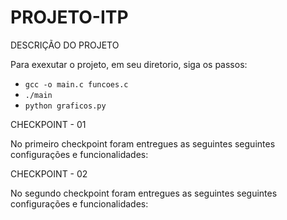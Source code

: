 # PROJETO-ITP

DESCRIÇÃO DO PROJETO

Para exexutar o projeto, em seu diretorio, siga os passos:
- `gcc -o main.c funcoes.c`
- `./main`
- `python graficos.py`

CHECKPOINT - 01

No primeiro checkpoint foram entregues as seguintes seguintes configurações e funcionalidades:


CHECKPOINT - 02

No segundo checkpoint foram entregues as seguintes seguintes configurações e funcionalidades:

